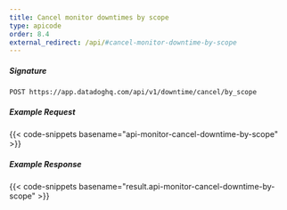 ```yaml
---
title: Cancel monitor downtimes by scope
type: apicode
order: 8.4
external_redirect: /api/#cancel-monitor-downtime-by-scope
---
```


##### Signature
`POST https://app.datadoghq.com/api/v1/downtime/cancel/by_scope`
##### Example Request
{{< code-snippets basename="api-monitor-cancel-downtime-by-scope" >}}
##### Example Response
{{< code-snippets basename="result.api-monitor-cancel-downtime-by-scope" >}}